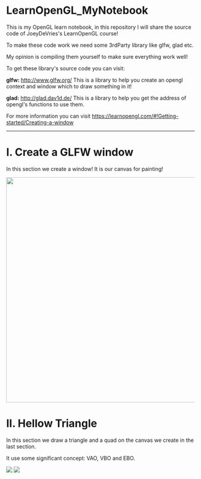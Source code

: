 # LearnOpenGL_MyNotebook

This is my OpenGL learn notebook, in this repository I will share the source code of JoeyDeVries's LearnOpenGL course!

To make these code work we need some 3rdParty library like glfw, glad etc.

My opinion is compiling them yourself to make sure everything work well!

To get these library's source code you can visit:

**glfw:** <http://www.glfw.org/> This is a library to help you create an opengl context and window which to draw something in it!

**glad:** <http://glad.dav1d.de/> This is a library to help you get the address of opengl's functions to use them.

For more information you can visit https://learnopengl.com/#!Getting-started/Creating-a-window

***

# I. Create a GLFW window

In this section we create a window! It is our canvas for painting!

<center>
  <img src="http://ovi8mw7d8.bkt.clouddn.com/GLFWwindow.PNG" width="600" />
</center>

# II. Hellow Triangle

In this section we draw a triangle and a quad on the canvas we create in the last section.

It use some significant concept: VAO, VBO and EBO.

<img src="http://ovi8mw7d8.bkt.clouddn.com/HellowTriangle.PNG">
<img src="http://ovi8mw7d8.bkt.clouddn.com/DrawQuadWithElements.PNG">
